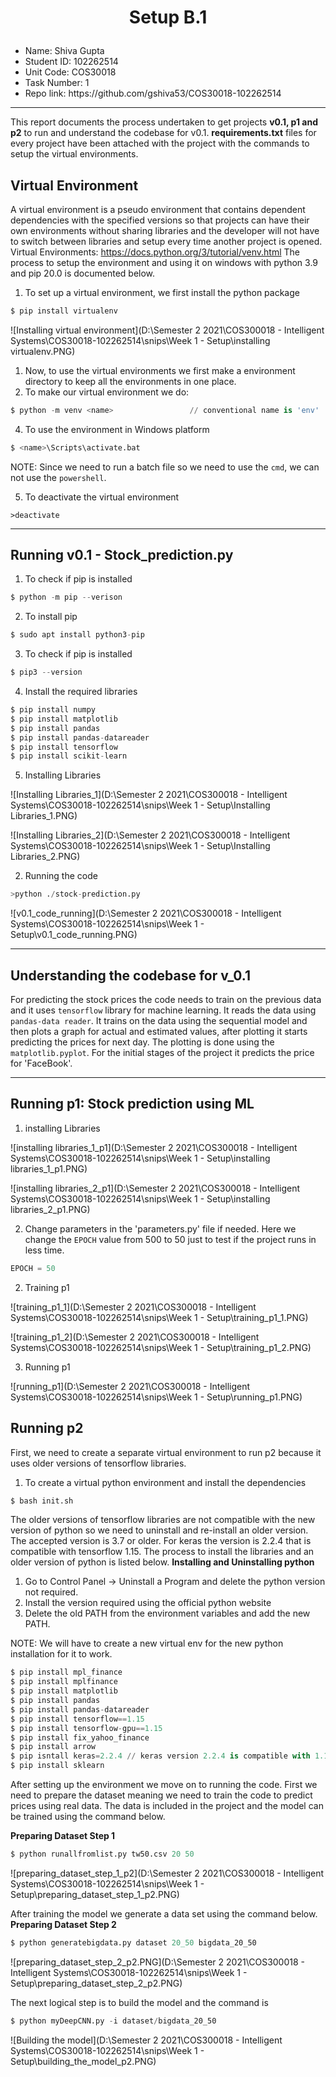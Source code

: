 <h1><p align="center"> 
    Setup B.1
</h1>

<ul>
    <li><emp>Name: </emp>Shiva Gupta</li>
    <li><emp>Student ID: </emp>102262514</li>
    <li><emp>Unit Code: </emp>COS30018</li>
    <li><emp>Task Number: </emp>1</li>
    <li><emp>Repo link: </emp>https://github.com/gshiva53/COS30018-102262514</li>
</ul>

****
This report documents the process undertaken to get projects **v0.1, p1 and p2** to run and understand the codebase for v0.1. **requirements.txt** files for every project have been attached with the project with the commands to setup the virtual environments. 

## Virtual Environment 

A virtual environment is a pseudo environment that contains dependent dependencies with the specified versions so that projects can have their own environments without sharing libraries and the developer will not have to switch between libraries and setup every time another project is opened. 
Virtual Environments: https://docs.python.org/3/tutorial/venv.html
The process to setup the environment and using it on windows with python 3.9 and pip 20.0 is documented below.  

1. To set up a virtual environment, we first install the python package 

```python
$ pip install virtualenv
```

![Installing virtual environment](D:\Semester 2 2021\COS300018 - Intelligent Systems\COS30018-102262514\snips\Week 1 - Setup\installing virtualenv.PNG)

1. Now, to use the virtual environments we first make a environment directory to keep all the environments in one place. 
2. To make our virtual environment we do: 

```python
$ python -m venv <name>					// conventional name is 'env' 
```

4. To use the environment in Windows platform

```python
$ <name>\Scripts\activate.bat
```

NOTE: Since we need to run a batch file so we need to use the `cmd`,  we can not use the `powershell`. 

5. To deactivate the virtual environment

```
>deactivate
```

****



## Running v0.1 - Stock_prediction.py

1. To check if pip is installed 

```python
$ python -m pip --verison
```

2. To install pip 

```python
$ sudo apt install python3-pip	
```

3. To check if pip is installed 

```python
$ pip3 --version 
```

4. Install the required libraries 

```python
$ pip install numpy 
$ pip install matplotlib 
$ pip install pandas 
$ pip install pandas-datareader
$ pip install tensorflow 
$ pip install scikit-learn 
```

5. Installing Libraries 

![Installing Libraries_1](D:\Semester 2 2021\COS300018 - Intelligent Systems\COS30018-102262514\snips\Week 1 - Setup\Installing Libraries_1.PNG)

![Installing Libraries_2](D:\Semester 2 2021\COS300018 - Intelligent Systems\COS30018-102262514\snips\Week 1 - Setup\Installing Libraries_2.PNG)



2. Running the code 

```python
>python ./stock-prediction.py
```

![v0.1_code_running](D:\Semester 2 2021\COS300018 - Intelligent Systems\COS30018-102262514\snips\Week 1 - Setup\v0.1_code_running.PNG)

****

## Understanding the codebase for v_0.1

For predicting the stock prices the code needs to train on the previous data and it uses `tensorflow` library for machine learning. It reads the data using `pandas-data reader`. It trains on the data using the sequential model and then plots a graph for actual and estimated values, after plotting it starts predicting the prices for next day. The plotting is done using the `matplotlib.pyplot`.  For the initial stages of the project it predicts the price for 'FaceBook'. 

****



## Running p1: Stock prediction using ML 

1. installing Libraries 

![installing libraries_1_p1](D:\Semester 2 2021\COS300018 - Intelligent Systems\COS30018-102262514\snips\Week 1 - Setup\installing libraries_1_p1.PNG)

![installing libraries_2_p1](D:\Semester 2 2021\COS300018 - Intelligent Systems\COS30018-102262514\snips\Week 1 - Setup\installing libraries_2_p1.PNG)

2. Change parameters in the 'parameters.py' file if needed. Here we change the `EPOCH` value from 500 to 50 just to test if the project runs in less time.

```python
EPOCH = 50 
```

2. Training p1

![training_p1_1](D:\Semester 2 2021\COS300018 - Intelligent Systems\COS30018-102262514\snips\Week 1 - Setup\training_p1_1.PNG)

![training_p1_2](D:\Semester 2 2021\COS300018 - Intelligent Systems\COS30018-102262514\snips\Week 1 - Setup\training_p1_2.PNG)

3. Running p1

![running_p1](D:\Semester 2 2021\COS300018 - Intelligent Systems\COS30018-102262514\snips\Week 1 - Setup\running_p1.PNG)





## Running p2

First, we need to create a separate virtual environment to run p2 because it uses older versions of tensorflow libraries. 

1. To create a virtual python environment and install the dependencies 

```python
$ bash init.sh	
```

The older versions of tensorflow libraries are not compatible with the new version of python so we need to uninstall and re-install  an older version. The accepted version is 3.7 or older. For keras the version is 2.2.4 that is compatible with tensorflow 1.15. 
The process to install the libraries and an older version of python is listed below. **Installing and Uninstalling python**

1. Go to Control Panel -> Uninstall a Program and delete the python version not required.
2. Install the version required using the official python website 
3. Delete the old PATH from the environment variables and add the new PATH. 

NOTE: We will have to create a new virtual env for the new python installation for it to work. 

 ```python
$ pip install mpl_finance
$ pip install mplfinance
$ pip install matplotlib
$ pip install pandas
$ pip install pandas-datareader
$ pip install tensorflow==1.15
$ pip install tensorflow-gpu==1.15
$ pip install fix_yahoo_finance
$ pip install arrow
$ pip isntall keras=2.2.4 // keras version 2.2.4 is compatible with 1.15
$ pip install sklearn 
 ```

After setting up the environment we move on to running the code. First we need to prepare the dataset meaning we need to train the code to predict prices using real data. The data is included in the project and the model can be trained using the command below. 

**Preparing Dataset Step 1**

```python
$ python runallfromlist.py tw50.csv 20 50
```

![preparing_dataset_step_1_p2](D:\Semester 2 2021\COS300018 - Intelligent Systems\COS30018-102262514\snips\Week 1 - Setup\preparing_dataset_step_1_p2.PNG)

After training the model we generate a data set using the command below. 
**Preparing Dataset Step 2**

```python
$ python generatebigdata.py dataset 20_50 bigdata_20_50
```

![preparing_dataset_step_2_p2.PNG](D:\Semester 2 2021\COS300018 - Intelligent Systems\COS30018-102262514\snips\Week 1 - Setup\preparing_dataset_step_2_p2.PNG)

The next logical step is to build the model and the command is

```python
$ python myDeepCNN.py -i dataset/bigdata_20_50
```

![Building the model](D:\Semester 2 2021\COS300018 - Intelligent Systems\COS30018-102262514\snips\Week 1 - Setup\building_the_model_p2.PNG)


